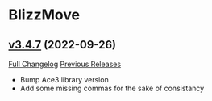 # BlizzMove

## [v3.4.7](https://github.com/Kiatra/BlizzMove/tree/v3.4.7) (2022-09-26)
[Full Changelog](https://github.com/Kiatra/BlizzMove/compare/v3.4.6...v3.4.7) [Previous Releases](https://github.com/Kiatra/BlizzMove/releases)

- Bump Ace3 library version  
- Add some missing commas for the sake of consistancy  
